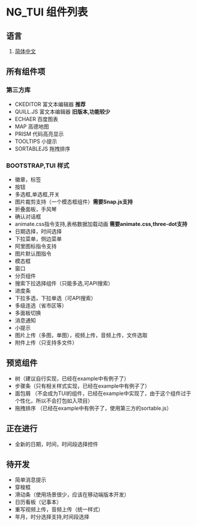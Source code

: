 # NG_TUI 组件列表

## 语言

1. [简体中文](COMPONENT.MD)
<!-- 2. [English](README-EN.MD) -->

## 所有组件项

### 第三方库

* CKEDITOR 富文本编辑器 **推荐**
* QUILL.JS 富文本编辑器 **旧版本,功能较少**
* ECHAER 百度图表
* MAP 高德地图
* PRISM 代码高亮显示
* TOOLTIPS 小提示
* SORTABLEJS 拖拽排序

### BOOTSTRAP,TUI 样式

* 徽章，标签
* 按钮
* 多选框,单选框,开关
* 图片裁剪支持（一个模态框组件）**需要Snap.js支持**
* 折叠面板，手风琴
* 确认对话框
* animate.css指令支持,表格数据加载动画 **需要animate.css,three-dot支持**
* 日期选择，时间选择
* 下拉菜单，侧边菜单
* 阿里图标指令支持
* 图片默认图指令
* 模态框
* 窗口
* 分页组件
* 搜索下拉选择组件（只能多选,可API搜索）
* 进度条
* 下拉多选，下拉单选（可API搜索）
* 多级连选（省市区等）
* 多面板切换
* 消息通知
* 小提示
* 图片上传（多图，单图），视频上传，音频上传，文件选取
* 附件上传（只支持多文件）

## 预览组件
 * 树（建议自行实现，已经在example中有例子了）
 * 步骤条（只有相关样式实现，已经在example中有例子了）
 * 面包屑 （不会成为TUI的组件，已经在example中实现了，由于这个组件过于个性化，所以不会打包如入项目）
 * 拖拽排序 （已经在example中有例子了，使用第三方的sortable.js）

## 正在进行
* 全新的日期，时间，时间段选择控件

## 待开发

* 简单消息提示
* 穿梭框
* 滑动条（使用场景很少，应该在移动端版本开发）
* 日历看板（记事本）
* 重写视频上传，音频上传（统一样式）
* 年月，时分选择支持,时间段选择